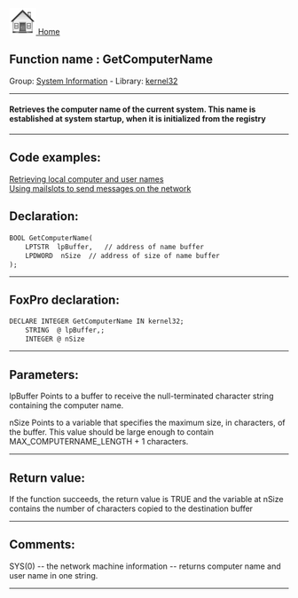 [<img src="../../images/home.png"> Home ](https://github.com/VFPX/Win32API)  

## Function name : GetComputerName
Group: [System Information](../../functions_group.md#System_Information)  -  Library: [kernel32](../../Libraries.md#kernel32)  
***  


#### Retrieves the computer name of the current system. This name is established at system startup, when it is initialized from the registry
***  


## Code examples:
[Retrieving local computer and user names](../../samples/sample_041.md)  
[Using mailslots to send messages on the network](../../samples/sample_269.md)  

## Declaration:
```foxpro  
BOOL GetComputerName(
	LPTSTR  lpBuffer,	// address of name buffer
	LPDWORD  nSize 	// address of size of name buffer
);  
```  
***  


## FoxPro declaration:
```foxpro  
DECLARE INTEGER GetComputerName IN kernel32;
	STRING  @ lpBuffer,;
	INTEGER @ nSize  
```  
***  


## Parameters:
lpBuffer
Points to a buffer to receive the null-terminated character string containing the computer name. 

nSize
Points to a variable that specifies the maximum size, in characters, of the buffer. This value should be large enough to contain MAX_COMPUTERNAME_LENGTH + 1 characters.  
***  


## Return value:
If the function succeeds, the return value is TRUE and the variable at nSize contains the number of characters copied to the destination buffer  
***  


## Comments:
SYS(0) -- the network machine information -- returns computer name and user name in one string.  
  
***  

